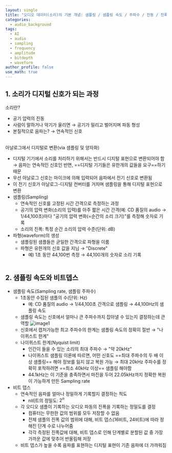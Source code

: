 ```yaml
---
layout: single
title: "오디오 데이터(소리)의 기본 개념: 샘플링 / 샘플링 속도 / 주파수 / 진동 / 진폭 / 비트뎁스 / 파형"
categories:
  - audio_background
tags:
  - AI
  - audio
  - sampling
  - frequency
  - amplitude
  - bitdepth
  - waveform
author_profile: false
use_math: true
---
```

## 1. 소리가 디지털 신호가 되는 과정
소리란?
- 공기 압력의 진동
- 사람이 말하거나 악기가 울리면 → 공기가 밀리고 벌어지며 파동 형성
- 본질적으로 음파는? → 연속적인 신호    <br><br>

아날로그에서 디지털로 변환(via 샘플링 및 양자화)
- 디지털 기기에서 소리를 처리하기 위해서는 반드시 디지털 표현으로 변환되어야 함
  → 음파는 연속적인 신호인 반면, ==디지털 기기들은 유한개의 값들을 요구==하기 때문
- 우선 아날로그 신호는 마이크에 의해 입력되어 음파에서 전기 신호로 변환됨
- 이 전기 신호가 아날로그-디지털 컨버터를 거치며 샘플링을 통해 디지털 표현으로 변환
- 샘플링(Sampling)
	- 연속적인 신호를 고정된 시간 간격으로 측정하는 과정
	- 공기의 압력 변화(소리의 입력)를 아주 짧은 시간 간격(예: CD 품질의 audio → 1/44,100초)마다 "공기의 압력 변화(=순간의 소리 크기)"를 측정해 숫자로 기록
	- 소리의 진폭: 특정 순간 소리의 압력 수준(단위: dB)
- 파형(waveform)의 생성	
	- 샘플링된 샘플들은 균일한 간격으로 파형을 이룸
	- 파형은 유한개의 신호 값을 지님 → "Discrete"
		- 예) 1초 동안 44,100번 측정 → 44,100개의 숫자로 소리 기록<br><br>

## 2. 샘플링 속도와 비트뎁스
- 샘플링 속도(Sampling rate, 샘플링 주파수)
	- 1초동안 수집된 샘플의 수(단위: Hz)
		- 예: CD 품질의 audio → 1/44,100초 간격으로 샘플링 → 44,100Hz의 샘플링 속도
	- 샘플링 속도는 신호에서 얼마나 큰 주파수까지 잡아낼 수 있는지 결정하는데 큰 역할
		![image1](../../images/2025-08-12-about_audio_data/image1.png)
	- 신호에서 캡처가능한 최고 주파수의 한계는 샘플링 속도의 정확히 절반 → "나이퀴스트 한계"
	- 나이퀴스트 한계(Nyquist limit)
		- 인간이 들을 수 있는 소리의 최대 주파수 → "약 20kHz"
		- 나이퀴스트 샘플링 이론에 따르면, 어떤 신호도 ==최대 주파수의 두 배 이상 샘플링== 해야 정보를 잃지 않고 복원 가능
		  → 최대 20kHz 주파수를 정확히 포착하려면 ==최소 40kHz 이상== 샘플링 해야함
		- 44.1kHz는 이 기준을 충족하면서 마진을 두어 22.05kHz까지 정확한 복원이 가능하게 만든 Sampling rate
- 비트 뎁스
	- 연속적인 음파를 얼마나 정밀하게 기록할지 결정하는 척도
		- n비트의 정밀도: $2^n$
	- 각 오디오 샘플이 기록하는 오디오 파동의 진폭을 기록하는 정밀도를 결정
		- 컴퓨터는 무한한 값의 범위를 모두 저장할 수 없음
		- 전체 샘플의 진폭 값의 범위에 대해, 비트 뎁스(16비트, 24비트)에 따라 정해진 단계 수로 나누어줌
		- 각각 측정된 진폭값에 대해, 비트 뎁스로 인해 단계별로 분할된 값 중 가장 가까운 값에 맞추어 반올림해 저장
	- 비트 뎁스가 높을 수록 음파를 표현하는 디지털 표현이 기존 음파에 더 가까워짐
